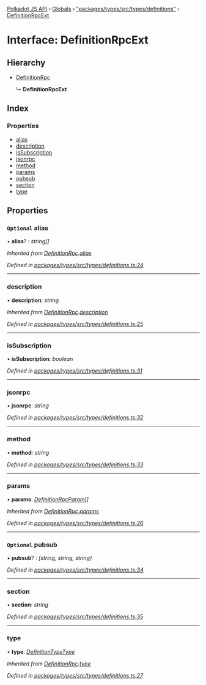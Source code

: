 [Polkadot JS API](../README.md) › [Globals](../globals.md) › ["packages/types/src/types/definitions"](../modules/_packages_types_src_types_definitions_.md) › [DefinitionRpcExt](_packages_types_src_types_definitions_.definitionrpcext.md)

# Interface: DefinitionRpcExt

## Hierarchy

* [DefinitionRpc](_packages_types_src_types_definitions_.definitionrpc.md)

  ↳ **DefinitionRpcExt**

## Index

### Properties

* [alias](_packages_types_src_types_definitions_.definitionrpcext.md#optional-alias)
* [description](_packages_types_src_types_definitions_.definitionrpcext.md#description)
* [isSubscription](_packages_types_src_types_definitions_.definitionrpcext.md#issubscription)
* [jsonrpc](_packages_types_src_types_definitions_.definitionrpcext.md#jsonrpc)
* [method](_packages_types_src_types_definitions_.definitionrpcext.md#method)
* [params](_packages_types_src_types_definitions_.definitionrpcext.md#params)
* [pubsub](_packages_types_src_types_definitions_.definitionrpcext.md#optional-pubsub)
* [section](_packages_types_src_types_definitions_.definitionrpcext.md#section)
* [type](_packages_types_src_types_definitions_.definitionrpcext.md#type)

## Properties

### `Optional` alias

• **alias**? : *string[]*

*Inherited from [DefinitionRpc](_packages_types_src_types_definitions_.definitionrpc.md).[alias](_packages_types_src_types_definitions_.definitionrpc.md#optional-alias)*

*Defined in [packages/types/src/types/definitions.ts:24](https://github.com/polkadot-js/api/blob/4654d15097/packages/types/src/types/definitions.ts#L24)*

___

###  description

• **description**: *string*

*Inherited from [DefinitionRpc](_packages_types_src_types_definitions_.definitionrpc.md).[description](_packages_types_src_types_definitions_.definitionrpc.md#description)*

*Defined in [packages/types/src/types/definitions.ts:25](https://github.com/polkadot-js/api/blob/4654d15097/packages/types/src/types/definitions.ts#L25)*

___

###  isSubscription

• **isSubscription**: *boolean*

*Defined in [packages/types/src/types/definitions.ts:31](https://github.com/polkadot-js/api/blob/4654d15097/packages/types/src/types/definitions.ts#L31)*

___

###  jsonrpc

• **jsonrpc**: *string*

*Defined in [packages/types/src/types/definitions.ts:32](https://github.com/polkadot-js/api/blob/4654d15097/packages/types/src/types/definitions.ts#L32)*

___

###  method

• **method**: *string*

*Defined in [packages/types/src/types/definitions.ts:33](https://github.com/polkadot-js/api/blob/4654d15097/packages/types/src/types/definitions.ts#L33)*

___

###  params

• **params**: *[DefinitionRpcParam](_packages_types_src_types_definitions_.definitionrpcparam.md)[]*

*Inherited from [DefinitionRpc](_packages_types_src_types_definitions_.definitionrpc.md).[params](_packages_types_src_types_definitions_.definitionrpc.md#params)*

*Defined in [packages/types/src/types/definitions.ts:26](https://github.com/polkadot-js/api/blob/4654d15097/packages/types/src/types/definitions.ts#L26)*

___

### `Optional` pubsub

• **pubsub**? : *[string, string, string]*

*Defined in [packages/types/src/types/definitions.ts:34](https://github.com/polkadot-js/api/blob/4654d15097/packages/types/src/types/definitions.ts#L34)*

___

###  section

• **section**: *string*

*Defined in [packages/types/src/types/definitions.ts:35](https://github.com/polkadot-js/api/blob/4654d15097/packages/types/src/types/definitions.ts#L35)*

___

###  type

• **type**: *[DefinitionTypeType](../modules/_packages_types_src_types_definitions_.md#definitiontypetype)*

*Inherited from [DefinitionRpc](_packages_types_src_types_definitions_.definitionrpc.md).[type](_packages_types_src_types_definitions_.definitionrpc.md#type)*

*Defined in [packages/types/src/types/definitions.ts:27](https://github.com/polkadot-js/api/blob/4654d15097/packages/types/src/types/definitions.ts#L27)*
